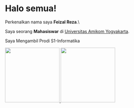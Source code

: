 # Halo semua! 

Perkenalkan nama saya **Feizal Reza**.\

Saya seorang **Mahasiswar** di [Universitas Amikom Yogyakarta](https://home.amikom.ac.id/).

Saya Mengambil Prodi S1-Informatika


<p align="left">
<a href="https://github.com/gilangadhan">
  <img height="180em" src="https://github-readme-stats-eight-theta.vercel.app/api?username=Erzeed&show_icons=true&theme=algolia&include_all_commits=true&count_private=true"/>
  <img height="180em" src="https://github-readme-stats-eight-theta.vercel.app/api/top-langs/?username=Erzeed&layout=compact&langs_count=8&theme=algolia"/>
</a>
</p>
